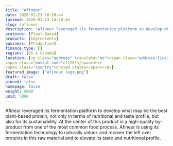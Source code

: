 ```yaml
---
title: "Afineur"
date: 2020-01-23 18:20:44
lastmod: 2020-01-23 18:20:44
slug: /afineur
description: "Afineur leveraged its fermentation platform to develop what may be the best plant-based protein, not only in terms of nutritional and taste profile, but also for its sustainability. At the center of this product is a high-quality by-product from one of the most common food process. Afineur is using its fermentation technology to naturally unlock and recover the left over proteins in this raw material and to elevate its taste and nutritional profile."
proteins: [Plant-Based]
products: [Ingredients]
business: [Production]
finance_type: []
regions: [US & Canada]
location: [<p class="address" translate="no"><span class="address-line1">Bergen Street</span><br>
<span class="postal-code">11201</span><br>
<span class="country">United States</span></p>]
featured_image: ["Afineur logo.png"]
draft: false
pinned: false
homepage: false
weight: 5000
uuid: 5868
---
```

<p id="yui_3_17_2_1_1590687653036_170">Afineur leveraged its fermentation platform to develop what may be the best plant-based protein, not only in terms of nutritional and taste profile, but also for its sustainability. At the center of this product is a high-quality by-product from one of the most common food process. Afineur is using its fermentation technology to naturally unlock and recover the left over proteins in this raw material and to elevate its taste and nutritional profile.</p>

